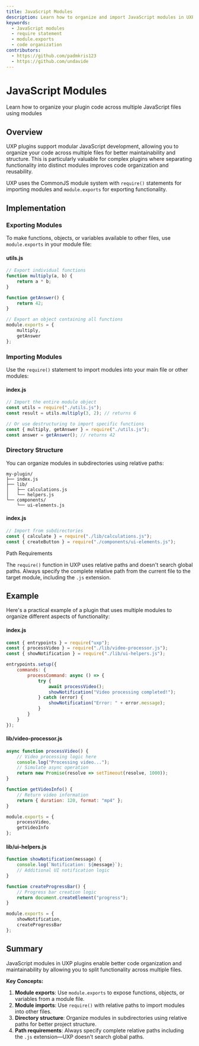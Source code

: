 ```yaml
---
title: JavaScript Modules
description: Learn how to organize and import JavaScript modules in UXP plugins
keywords:
  - JavaScript modules
  - require statement
  - module.exports
  - code organization
contributors:
  - https://github.com/padmkris123
  - https://github.com/undavide
---
```


# JavaScript Modules

Learn how to organize your plugin code across multiple JavaScript files using modules

## Overview

UXP plugins support modular JavaScript development, allowing you to organize your code across multiple files for better maintainability and structure. This is particularly valuable for complex plugins where separating functionality into distinct modules improves code organization and reusability.

UXP uses the CommonJS module system with `require()` statements for importing modules and `module.exports` for exporting functionality.

## Implementation

### Exporting Modules

To make functions, objects, or variables available to other files, use `module.exports` in your module file:

<CodeBlock slots="heading, code" repeat="1" languages="JavaScript" />

#### utils.js

```js
// Export individual functions
function multiply(a, b) {
    return a * b;
}

function getAnswer() {
    return 42;
}

// Export an object containing all functions
module.exports = {
    multiply,
    getAnswer
};
```

### Importing Modules

Use the `require()` statement to import modules into your main file or other modules:

<CodeBlock slots="heading, code" repeat="1" languages="JavaScript" />

#### index.js

```js
// Import the entire module object
const utils = require("./utils.js");
const result = utils.multiply(3, 2); // returns 6

// Or use destructuring to import specific functions
const { multiply, getAnswer } = require("./utils.js");
const answer = getAnswer(); // returns 42
```

### Directory Structure

You can organize modules in subdirectories using relative paths:

```
my-plugin/
├── index.js
├── lib/
│   ├── calculations.js
│   └── helpers.js
└── components/
    └── ui-elements.js
```

<CodeBlock slots="heading, code" repeat="1" languages="JavaScript" />

#### index.js

```js
// Import from subdirectories
const { calculate } = require("./lib/calculations.js");
const { createButton } = require("./components/ui-elements.js");
```

<InlineAlert variant="info" slots="header, text" />

Path Requirements

The `require()` function in UXP uses relative paths and doesn't search global paths. Always specify the complete relative path from the current file to the target module, including the `.js` extension.

## Example

Here's a practical example of a plugin that uses multiple modules to organize different aspects of functionality:

<CodeBlock slots="heading, code" repeat="3" languages="JavaScript, JavaScript, JavaScript" />

#### index.js

```js
const { entrypoints } = require("uxp");
const { processVideo } = require("./lib/video-processor.js");
const { showNotification } = require("./lib/ui-helpers.js");

entrypoints.setup({
    commands: {
        processCommand: async () => {
            try {
                await processVideo();
                showNotification("Video processing completed!");
            } catch (error) {
                showNotification("Error: " + error.message);
            }
        }
    }
});
```

#### lib/video-processor.js

```js
async function processVideo() {
    // Video processing logic here
    console.log("Processing video...");
    // Simulate async operation
    return new Promise(resolve => setTimeout(resolve, 1000));
}

function getVideoInfo() {
    // Return video information
    return { duration: 120, format: "mp4" };
}

module.exports = {
    processVideo,
    getVideoInfo
};
```

#### lib/ui-helpers.js

```js
function showNotification(message) {
    console.log(`Notification: ${message}`);
    // Additional UI notification logic
}

function createProgressBar() {
    // Progress bar creation logic
    return document.createElement("progress");
}

module.exports = {
    showNotification,
    createProgressBar
};
```

## Summary

JavaScript modules in UXP plugins enable better code organization and maintainability by allowing you to split functionality across multiple files.

**Key Concepts:**

1. **Module exports**: Use `module.exports` to expose functions, objects, or variables from a module file.
2. **Module imports**: Use `require()` with relative paths to import modules into other files.
3. **Directory structure**: Organize modules in subdirectories using relative paths for better project structure.
4. **Path requirements**: Always specify complete relative paths including the `.js` extension—UXP doesn't search global paths.
